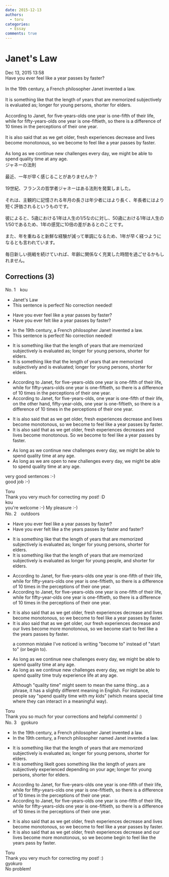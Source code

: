 ```yaml
---
date: 2015-12-13
authors:
  - toru
categories:
  - Essay
comments: true
---
```


# Janet's Law
<div class="date">Dec 13, 2015 13:58</div>
<div id="post"><div id="body_show_ori">
Have you ever feel like a year passes by faster?<br/><br/>In the 19th century, a French philosopher Janet invented a law.<br/><br/>It is something like that the length of years that are memorized subjectively is evaluated as; longer for young persons, shorter for elders.<br/><br/>According to Janet, for five-years-olds one year is one-fifth of their life, while for fifty-years-olds one year is one-fiftieth, so there is a difference of 10 times in the perceptions of their one year.<br/><br/>It is also said that as we get older, fresh experiences decrease and lives become monotonous, so we become to feel like a year passes by faster.<br/><br/>As long as we continue new challenges every day, we might be able to spend quality time at any age.
</div></div>

<!-- more -->

<div id="post_ja"><div id="body_show_mo">
ジャネーの法則<br/><br/>最近、一年が早く感じることがありませんか？<br/><br/>19世紀、フランスの哲学者ジャネーはある法則を発案しました。<br/><br/>それは、主観的に記憶される年月の長さは年少者にはより長く、年長者にはより短く評価されるというものです。<br/><br/>彼によると、5歳における1年は人生の1/5なのに対し、50歳における1年は人生の1/50であるため、1年の感覚に10倍の差があるとのことです。<br/><br/>また、年を重ねると新鮮な経験が減って単調になるため、1年が早く経つようになるとも言われています。<br/><br/>毎日新しい挑戦を続けていれば、年齢に関係なく充実した時間を過ごせるかもしれません。
</div></div>

## Corrections (3)
<div id="block"><div class="first_name"> No. 1　<span class="just_name">kou</span></div><div id="block2">
<ul class="correction_field">
<li class="incorrect">Janet's Law</li>
<li class="corrected perfect">This sentence is perfect! No correction needed!</li>
</ul>
<ul class="correction_field">
<li class="incorrect">Have you ever feel like a year passes by faster?</li>
<li class="corrected correct">
Have you ever felt like a year passes by faster?
</li>
</ul>
<ul class="correction_field">
<li class="incorrect">In the 19th century, a French philosopher Janet invented a law.</li>
<li class="corrected perfect">This sentence is perfect! No correction needed!</li>
</ul>
<ul class="correction_field">
<li class="incorrect">It is something like that the length of years that are memorized subjectively is evaluated as; longer for young persons, shorter for elders.</li>
<li class="corrected correct">
It is something like that the length of years that are memorized subjectively and is evaluated; longer for young persons, shorter for elders.
</li>
</ul>
<ul class="correction_field">
<li class="incorrect">According to Janet, for five-years-olds one year is one-fifth of their life, while for fifty-years-olds one year is one-fiftieth, so there is a difference of 10 times in the perceptions of their one year.</li>
<li class="corrected correct">
According to Janet, for five-years-olds, one year is one-fifth of their life, on the other hand, fifty-year-olds, one year is one-fiftieth, so there is a difference of 10 times in the perceptions of their one year.
</li>
</ul>
<ul class="correction_field">
<li class="incorrect">It is also said that as we get older, fresh experiences decrease and lives become monotonous, so we become to feel like a year passes by faster.</li>
<li class="corrected correct">
It is also said that as we get older, fresh experiences decreases and lives become monotonous. So we become to feel like a year passes by faster.
</li>
</ul>
<ul class="correction_field">
<li class="incorrect">As long as we continue new challenges every day, we might be able to spend quality time at any age.</li>
<li class="corrected correct">
As long as we are open to new challenges every day, we might be able to spend quality time at any age.
</li>
</ul>
<p class="comment_small">
 very good sentences :-)
 <br/>
 good job :-)
</p>

</div><div class="name"><span class="just_name">Toru</span><br>
Thank you very much for correcting my post! :D
</div>
<div class="name"><span class="just_name">kou</span><br>
you're welcome :-) My pleasure :-)
</div>
</div>
<div id="block"><div class="first_name"> No. 2　<span class="just_name">outdoors</span></div><div id="block2">
<ul class="correction_field">
<li class="incorrect">Have you ever feel like a year passes by faster?</li>
<li class="corrected correct">
Have you ever fe<span class="f_blue">lt</span> like <span class="sline">a</span> <span class="f_blue">the </span>year<span class="f_blue">s</span> pass<span class="sline">es</span> by faster <span class="f_blue">and faster</span>?
</li>
</ul>
<ul class="correction_field">
<li class="incorrect">It is something like that the length of years that are memorized subjectively is evaluated as; longer for young persons, shorter for elders.</li>
<li class="corrected correct">
It is something like <span class="sline">that</span> the length of years that are memorized subjectively is evaluated as longer for young p<span class="f_blue">eople</span>, <span class="f_blue">and </span>shorter for elders.
</li>
</ul>
<ul class="correction_field">
<li class="incorrect">According to Janet, for five-years-olds one year is one-fifth of their life, while for fifty-years-olds one year is one-fiftieth, so there is a difference of 10 times in the perceptions of their one year.</li>
<li class="corrected correct">
According to Janet, for five-years-olds one year is one-fifth of their life, while for fifty-year-olds one year is one-fiftieth, so there is a difference of 10 times in the perception<span class="sline">s</span> of their one year.
</li>
</ul>
<ul class="correction_field">
<li class="incorrect">It is also said that as we get older, fresh experiences decrease and lives become monotonous, so we become to feel like a year passes by faster.</li>
<li class="corrected correct">
It is also said that as we get older, <span class="f_blue">our </span>fresh experiences decrease and <span class="f_blue">our </span>lives become <span class="f_blue">more </span>monotonous, so we <span class="sline">become</span> <span class="f_blue">start </span>to feel like <span class="sline">a</span> <span class="f_blue">the </span>year<span class="f_blue">s</span> pass<span class="sline">es</span> by faster.
<p class="correction_comment">a common mistake I've noticed is writing "become to" instead of "start to" (or begin to).</p>
</li>
</ul>
<ul class="correction_field">
<li class="incorrect">As long as we continue new challenges every day, we might be able to spend quality time at any age.</li>
<li class="corrected correct">
As long as we continue new challenges every day, we might be able to <span class="sline">spend quality time</span> <span class="f_blue">truly experience life </span>at any age.
<p class="correction_comment">Although "quality time" might seem to mean the same thing...as a phrase, it has a slightly different meaning in English. For instance, people say "spend quality time with my kids" (which means special time where they can interact in a meaningful way).</p>
</li>
</ul>
</div><div class="name"><span class="just_name">Toru</span><br>
Thank you so much for your corrections and helpful comments! :)
</div>
</div>
<div id="block"><div class="first_name"> No. 3　<span class="just_name">gyokuro</span></div><div id="block2">
<ul class="correction_field">
<li class="incorrect">In the 19th century, a French philosopher Janet invented a law.</li>
<li class="corrected correct">
In the 19th century, a French philosopher <span class="f_blue">named </span>Janet invented a law.
</li>
</ul>
<ul class="correction_field">
<li class="incorrect">It is something like that the length of years that are memorized subjectively is evaluated as; longer for young persons, shorter for elders.</li>
<li class="corrected correct">
<span class="sline">It is something like</span><span class="f_blue">It goes something like</span> the length of years are subjectively experienced depending on your age; longer for young persons, shorter for elders.
</li>
</ul>
<ul class="correction_field">
<li class="incorrect">According to Janet, for five-years-olds one year is one-fifth of their life, while for fifty-years-olds one year is one-fiftieth, so there is a difference of 10 times in the perceptions of their one year.</li>
<li class="corrected correct">
According to Janet, for five-years-olds one year is one-fifth of their life, while for fifty-years-olds one year is one-fiftieth, so there is a difference of 10 times in the perception<span class="sline">s</span> of their one year.
</li>
</ul>
<ul class="correction_field">
<li class="incorrect">It is also said that as we get older, fresh experiences decrease and lives become monotonous, so we become to feel like a year passes by faster.</li>
<li class="corrected correct">
It is also said that as we get older, fresh experiences decrease and <span class="f_red">our</span> lives become <span class="f_blue">more </span>monotonous, so we <span class="f_red"><span class="sline">become </span> begin </span>to feel like <span class="f_blue">the years pass by faster.</span>
</li>
</ul>
</div><div class="name"><span class="just_name">Toru</span><br>
Thank you very much for correcting my post! :)
</div>
<div class="name"><span class="just_name">gyokuro</span><br>
No problem!
</div>
</div>
